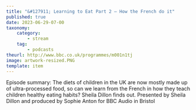 ```yaml
---
title: "&#127911; Learning to Eat Part 2 – How the French do it"
published: true
date: 2023-06-29-07-00
taxonomy:
    category:
        - stream
    tag:
        - podcasts
theurl: http://www.bbc.co.uk/programmes/m001n1tj
image: artwork-resized.PNG
template: item
---
```


Episode summary: The diets of children in the UK are now mostly made up of ultra-processed food, so can we learn from the French in how they teach children healthy eating habits? Sheila Dillon finds out. Presented by Sheila Dillon and produced by Sophie Anton for BBC Audio in Bristol
